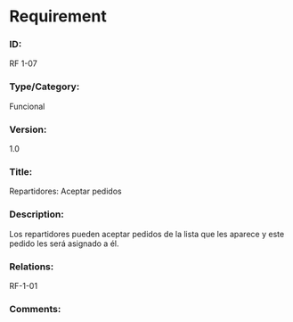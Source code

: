 # Requirement

### ID:

RF 1-07

### Type/Category:

Funcional

### Version:

1.0

### Title:

Repartidores: Aceptar pedidos

### Description:

Los repartidores pueden aceptar pedidos de la lista que les aparece y este pedido les será asignado a él.

### Relations:

RF-1-01

### Comments:
